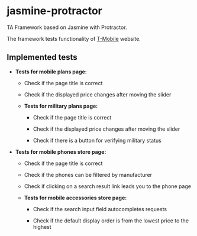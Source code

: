 # jasmine-protractor
TA Framework based on Jasmine with Protractor.

The framework tests functionality of [T-Mobile](https://www.t-mobile.com) website.

## Implemented tests


* **Tests for mobile plans page:**
  * Check if the page title is correct
  * Check if the displayed price changes after moving the slider
  * **Tests for military plans page:**
  
    * Check if the page title is correct
    
    * Check if the displayed price changes after moving the slider
    * Check if there is a button for verifying military status
    
* **Tests for mobile phones store page:**
  * Check if the page title is correct
  * Check if the phones can be filtered by manufacturer
  * Check if clicking on a search result link leads you to the phone page
  * **Tests for mobile accessories store page:**
  
    * Check if the search input field autocompletes requests
    
    * Check if the default display order is from the lowest price to the highest
